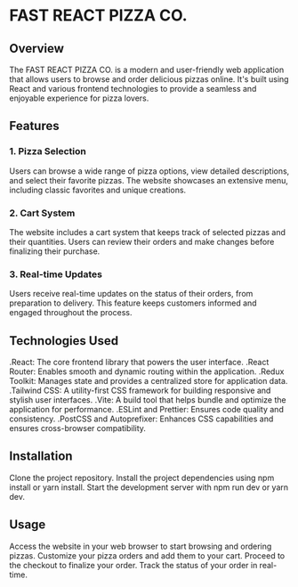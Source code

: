 # FAST REACT PIZZA CO.

## Overview
The  FAST REACT PIZZA CO. is a modern and user-friendly web application that allows users to browse and order delicious pizzas online. It's built using React and various frontend technologies to provide a seamless and enjoyable experience for pizza lovers.

## Features

### 1. Pizza Selection
Users can browse a wide range of pizza options, view detailed descriptions, and select their favorite pizzas. The website showcases an extensive menu, including classic favorites and unique creations.

### 2. Cart System
The website includes a cart system that keeps track of selected pizzas and their quantities. Users can review their orders and make changes before finalizing their purchase.

### 3. Real-time Updates
Users receive real-time updates on the status of their orders, from preparation to delivery. This feature keeps customers informed and engaged throughout the process.

## Technologies Used
.React: The core frontend library that powers the user interface.
.React Router: Enables smooth and dynamic routing within the application.
.Redux Toolkit: Manages state and provides a centralized store for application data.
.Tailwind CSS: A utility-first CSS framework for building responsive and stylish user interfaces.
.Vite: A build tool that helps bundle and optimize the application for performance.
.ESLint and Prettier: Ensures code quality and consistency.
.PostCSS and Autoprefixer: Enhances CSS capabilities and ensures cross-browser compatibility.

## Installation
Clone the project repository.
Install the project dependencies using npm install or yarn install.
Start the development server with npm run dev or yarn dev.

## Usage
Access the website in your web browser to start browsing and ordering pizzas.
Customize your pizza orders and add them to your cart.
Proceed to the checkout to finalize your order.
Track the status of your order in real-time.


